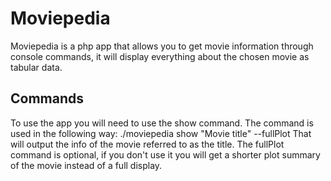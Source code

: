 # Moviepedia

Moviepedia is a php app that allows you to get movie information through console commands, it will display everything about the chosen movie as tabular data.

## Commands

To use the app you will need to use the show command. 
The command is used in the following way:
./moviepedia show "Movie title" --fullPlot
That will output the info of the movie referred to as the title.
The fullPlot command is optional, if you don't use it you will get a shorter plot summary of the movie instead of a full display.